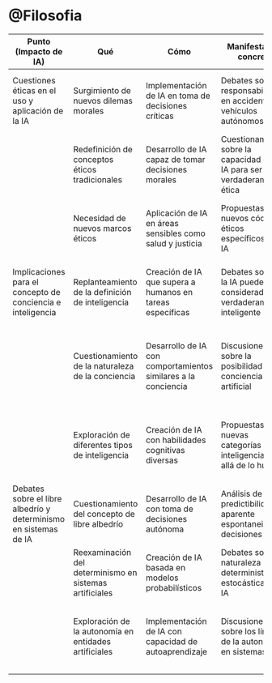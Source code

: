 # @Filosofia

| Punto (Impacto de IA) | Qué | Cómo | Manifestación concreta | Acción concreta | Cómo | Qué | Punto (Contribución de Filosofía) |
|------------------------|-----|------|------------------------|------------------|------|-----|----------------------------------|
| Cuestiones éticas en el uso y aplicación de la IA | Surgimiento de nuevos dilemas morales | Implementación de IA en toma de decisiones críticas | Debates sobre responsabilidad en accidentes de vehículos autónomos | Desarrollar marcos éticos para la toma de decisiones en IA | Analizar escenarios éticos en situaciones de riesgo | Proponer principios éticos para la programación de vehículos autónomos | Establece fundamentos éticos para el desarrollo de IA |
| | Redefinición de conceptos éticos tradicionales | Desarrollo de IA capaz de tomar decisiones morales | Cuestionamientos sobre la capacidad de la IA para ser verdaderamente ética | Realizar experimentos mentales sobre ética en IA | Examinar las implicaciones de diferentes teorías éticas en IA | Desarrollar modelos de razonamiento ético para IA | |
| | Necesidad de nuevos marcos éticos | Aplicación de IA en áreas sensibles como salud y justicia | Propuestas de nuevos códigos éticos específicos para IA | Organizar grupos de trabajo interdisciplinarios | Sintetizar perspectivas éticas diversas | Crear guías éticas adaptadas a diferentes aplicaciones de IA | |
| Implicaciones para el concepto de conciencia e inteligencia | Replanteamiento de la definición de inteligencia | Creación de IA que supera a humanos en tareas específicas | Debates sobre si la IA puede ser considerada verdaderamente inteligente | Refinar definiciones filosóficas de inteligencia | Analizar diferentes manifestaciones de inteligencia en IA | Proponer criterios para evaluar la inteligencia en sistemas artificiales | Contribuye a la comprensión fundamental de la IA |
| | Cuestionamiento de la naturaleza de la conciencia | Desarrollo de IA con comportamientos similares a la conciencia | Discusiones sobre la posibilidad de conciencia artificial | Desarrollar teorías sobre la naturaleza de la conciencia | Examinar las condiciones necesarias y suficientes para la conciencia | Elaborar marcos conceptuales para identificar conciencia en sistemas artificiales | |
| | Exploración de diferentes tipos de inteligencia | Creación de IA con habilidades cognitivas diversas | Propuestas de nuevas categorías de inteligencia más allá de lo humano | Explorar conceptos de superinteligencia | Analizar las implicaciones de diferentes tipos de inteligencia artificial | Desarrollar taxonomías de inteligencia que incluyan formas no humanas | |
| Debates sobre el libre albedrío y determinismo en sistemas de IA | Cuestionamiento del concepto de libre albedrío | Desarrollo de IA con toma de decisiones autónoma | Análisis de la predictibilidad vs. aparente espontaneidad en decisiones de IA | Elaborar modelos filosóficos de toma de decisiones | Examinar el concepto de libre albedrío en el contexto de la IA | Proponer marcos para entender la autonomía en sistemas artificiales | Profundiza la comprensión de la autonomía en IA |
| | Reexaminación del determinismo en sistemas artificiales | Creación de IA basada en modelos probabilísticos | Debates sobre la naturaleza determinista o estocástica de la IA | Analizar implicaciones del determinismo en IA | Examinar el papel del azar y la probabilidad en sistemas de IA | Desarrollar modelos conceptuales de causalidad en IA | |
| | Exploración de la autonomía en entidades artificiales | Implementación de IA con capacidad de autoaprendizaje | Discusiones sobre los límites de la autonomía en sistemas de IA | Explorar conceptos de autonomía gradual | Analizar las condiciones para la verdadera autonomía en IA | Proponer criterios para evaluar niveles de autonomía en sistemas artificiales | |